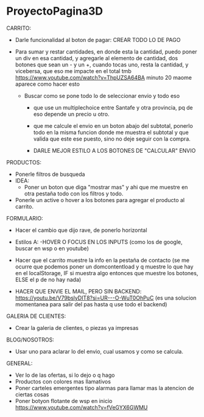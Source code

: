# ProyectoPagina3D

CARRITO:
+ Darle funcionalidad al boton de pagar: CREAR TODO LO DE PAGO

+ Para sumar y restar cantidades, en donde esta la cantidad, puedo poner un div en esa cantidad, y agregarle al elemento de cantidad, dos botones que sean un - y un +, cuando tocas uno, resta la cantidad, y vicebersa, que eso me impacte en el total tmb
    https://www.youtube.com/watch?v=ThpUZSA64BA minuto 20 maome aparece como hacer esto


    + Buscar como se pone todo lo de seleccionar envio y todo eso
        
        - que use un multiplechoice entre Santafe y otra provincia, pq de eso depende un precio u otro.

        - que me calcule el envio en un boton abajo del subtotal, ponerlo todo en la misma funcion donde me muestra el subtotal
        y que valida que este ese puesto, sino no deje seguir con la compra.

        - DARLE MEJOR ESTILO A LOS BOTONES DE "CALCULAR" ENVIO
        




PRODUCTOS:
- Ponerle filtros de busqueda
- IDEA:
    - Poner un boton que diga "mostrar mas" y ahi que me muestre en otra pestaña todo con los filtros y todo.
- Ponerle un active o hover a los botones para agregar el producto al carrito.



FORMULARIO:
+ Hacer el cambio que dijo rave, de ponerlo horizontal

+ Estilos A:
    -HOVER O FOCUS EN LOS INPUTS (como los de google, buscar en wsp o en youtube)   

+ Hacer que el carrito muestre la info en la pestaña de contacto 
     (se me ocurre que podemos poner un domcontentload y q muestre lo que hay en el localStorage, IF si muestra algo entonces que muestre los botones, ELSE el p de no hay nada)

+ HACER QUE ENVIE EL MAIL, PERO SIN BACKEND: https://youtu.be/V79bslyDIT8?si=UR---O-WuT0OhPuC
(es una solucion momentanea para salir del pas hasta q use todo el backend)


GALERIA DE CLIENTES:
- Crear la galeria de clientes, o piezas ya impresas


BLOG/NOSOTROS:
+ Usar uno para aclarar lo del envio, cual usamos y como se calcula.



GENERAL:
- Ver lo de las ofertas, si lo dejo o q hago 
- Productos con colores mas llamativos
- Poner carteles emergentes tipo alarmas para llamar mas la atencion de ciertas cosas
- Poner botyon flotante de wsp en inicio https://www.youtube.com/watch?v=fVeGYX6GWMU




